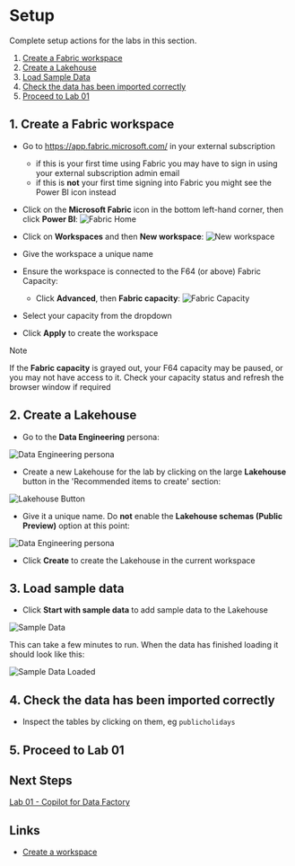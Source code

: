 # Setup
Complete setup actions for the labs in this section.

1. [Create a Fabric workspace](#1-create-a-fabric-workspace)
2. [Create a Lakehouse](#2-create-a-lakehouse)
3. [Load Sample Data](#3-load-sample-data)
4. [Check the data has been imported correctly](#4-check-the-data-has-been-imported-correctly)
5. [Proceed to Lab 01](#5-proceed-to-lab-01)

## 1. Create a Fabric workspace
- Go to https://app.fabric.microsoft.com/ in your external subscription
  - if this is your first time using Fabric you may have to sign in using your external subscription admin email
  - if this is **not** your first time signing into Fabric you might see the Power BI icon instead
- Click on the **Microsoft Fabric** icon in the bottom left-hand corner, then click **Power BI**:
![Fabric Home](/images/fabrichome.png)
- Click on **Workspaces** and then **New workspace**:
![New workspace](/images/newworkspace.png)
- Give the workspace a unique name
- Ensure the workspace is connected to the F64 (or above) Fabric Capacity:
  - Click **Advanced**, then **Fabric capacity**:
![Fabric Capacity](/images/fabriccapacity.png)

- Select your capacity from the dropdown
- Click **Apply** to create the workspace

> [!NOTE]
> If the **Fabric capacity** is grayed out, your F64 capacity may be paused, or you may not have access to it.  Check your capacity status and refresh the browser window if required


## 2. Create a Lakehouse
- Go to the **Data Engineering** persona:

![Data Engineering persona](/setup/images/dataengineeringpersona.png)

- Create a new Lakehouse for the lab by clicking on the large **Lakehouse** button in the 'Recommended items to create' section:

![Lakehouse Button](/setup/images/lakehousebutton.png)

- Give it a unique name.  Do **not** enable the **Lakehouse schemas (Public Preview)** option at this point:

![Data Engineering persona](/setup/images/newlakehouse.png)

- Click **Create** to create the Lakehouse in the current workspace

## 3. Load sample data
- Click **Start with sample data** to add sample data to the Lakehouse

![Sample Data](/setup/images/sampledata.png)

This can take a few minutes to run.  When the data has finished loading it should look like this:

![Sample Data Loaded](/setup/images/sampledataloaded.png)

## 4. Check the data has been imported correctly
- Inspect the tables by clicking on them, eg `publicholidays`

## 5. Proceed to Lab 01

## Next Steps
[Lab 01 - Copilot for Data Factory](/labs/lab01/lab01.md)


## Links
- [Create a workspace](https://learn.microsoft.com/en-us/fabric/get-started/create-workspaces)
